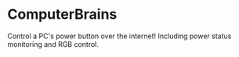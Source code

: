 # ComputerBrains
Control a PC's power button over the internet! Including power status monitoring and RGB control. 
